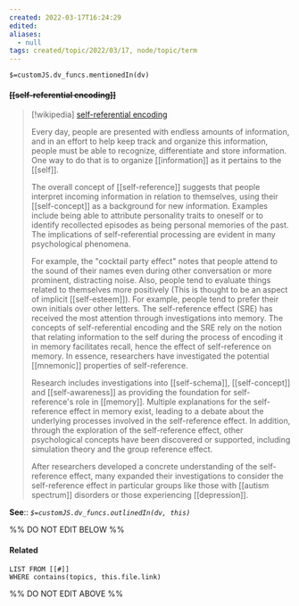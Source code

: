 ```yaml
---
created: 2022-03-17T16:24:29 
edited: 
aliases:
  - null
tags: created/topic/2022/03/17, node/topic/term
---
```

`$=customJS.dv_funcs.mentionedIn(dv)`

#### <s class="topic-title">[[self-referential encoding]]</s>

> [!wikipedia] [self-referential encoding](https://en.wikipedia.org/wiki/Self-referential%20encoding)
> 
> Every day, people are presented with endless amounts of information, and in an effort to help keep track and organize this information, people must be able to recognize, differentiate and store information. One way to do that is to organize [[information]] as it pertains to the [[self]].
> 
> The overall concept of [[self-reference]] suggests that people interpret incoming information in relation to themselves, using their [[self-concept]] as a background for new information. Examples include being able to attribute personality traits to oneself or to identify recollected episodes as being personal memories of the past. The implications of self-referential processing are evident in many psychological phenomena.
> 
> For example, the "cocktail party effect" notes that people attend to the sound of their names even during other conversation or more prominent, distracting noise. Also, people tend to evaluate things related to themselves more positively (This is thought to be an aspect of implicit [[self-esteem]]). For example, people tend to prefer their own initials over other letters. The self-reference effect (SRE) has received the most attention through investigations into memory. The concepts of self-referential encoding and the SRE rely on the notion that relating information to the self during the process of encoding it in memory facilitates recall, hence the effect of self-reference on memory. In essence, researchers have investigated the potential [[mnemonic]] properties of self-reference.
> 
> Research includes investigations into [[self-schema]], [[self-concept]] and [[self-awareness]] as providing the foundation for self-reference's role in [[memory]]. Multiple explanations for the self-reference effect in memory exist, leading to a debate about the underlying processes involved in the self-reference effect. In addition, through the exploration of the self-reference effect, other psychological concepts have been discovered or supported, including simulation theory and the group reference effect.
> 
> After researchers developed a concrete understanding of the self-reference effect, many expanded their investigations to consider the self-reference effect in particular groups like those with [[autism spectrum]] disorders or those experiencing [[depression]].
>


**See**::
*`$=customJS.dv_funcs.outlinedIn(dv, this)`*

%% DO NOT EDIT BELOW %%

#### Related 

```dataview
LIST FROM [[#]]
WHERE contains(topics, this.file.link)
```
%% DO NOT EDIT ABOVE %%
